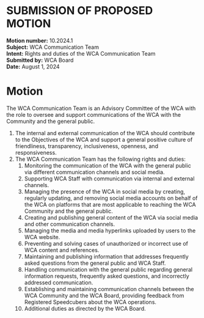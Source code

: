 # SUBMISSION OF PROPOSED MOTION

**Motion number:** 10.2024.1  
**Subject:** WCA Communication Team  
**Intent:** Rights and duties of the WCA Communication Team  
**Submitted by:** WCA Board  
**Date:** August 1, 2024  

# Motion

The WCA Communication Team is an Advisory Committee of the WCA with the role to oversee and support communications of the WCA with the Community and the general public.

1. The internal and external communication of the WCA should contribute to the Objectives of the WCA and support a general positive culture of friendliness, transparency, inclusiveness, openness, and responsiveness.
2. The WCA Communication Team has the following rights and duties:
   1. Monitoring the communication of the WCA with the general public via different communication channels and social media.
   2. Supporting WCA Staff with communication via internal and external channels.
   3. Managing the presence of the WCA in social media by creating, regularly updating, and removing social media accounts on behalf of the WCA on platforms that are most applicable to reaching the WCA Community and the general public.
   4. Creating and publishing general content of the WCA via social media and other communication channels.
   5. Managing the media and media hyperlinks uploaded by users to the WCA website.
   6. Preventing and solving cases of unauthorized or incorrect use of WCA content and references.
   7. Maintaining and publishing information that addresses frequently asked questions from the general public and WCA Staff.
   8. Handling communication with the general public regarding general information requests, frequently asked questions, and incorrectly addressed communication.
   9. Establishing and maintaining communication channels between the WCA Community and the WCA Board, providing feedback from Registered Speedcubers about the WCA operations.
   10. Additional duties as directed by the WCA Board.
